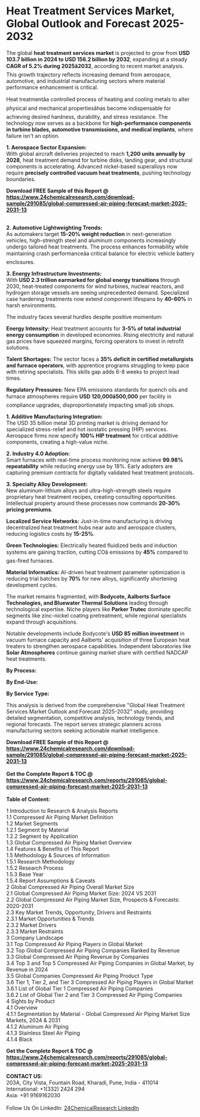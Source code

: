 <h1>Heat Treatment Services Market, Global Outlook and Forecast 2025-2032</h1><p>The global <strong>heat treatment services market</strong> is projected to grow from <strong>USD 103.7 billion in 2024 to USD 156.2 billion by 2032</strong>, expanding at a steady <strong>CAGR of 5.2% during 2025â2032</strong>, according to recent market analysis. This growth trajectory reflects increasing demand from aerospace, automotive, and industrial manufacturing sectors where material performance enhancement is critical.</p><p>Heat treatmentâa controlled process of heating and cooling metals to alter physical and mechanical propertiesâhas become indispensable for achieving desired hardness, durability, and stress resistance. The technology now serves as a backbone for <strong>high-performance components in turbine blades, automotive transmissions, and medical implants</strong>, where failure isn't an option.</p><p><strong>1. Aerospace Sector Expansion:</strong><br>
With global aircraft deliveries projected to reach <strong>1,200 units annually by 2028</strong>, heat treatment demand for turbine disks, landing gear, and structural components is accelerating. Advanced nickel-based superalloys now require <strong>precisely controlled vacuum heat treatments</strong>, pushing technology boundaries.</p><div><b>Download FREE Sample of this Report @ 
            <a href="https://www.24chemicalresearch.com/download-sample/291085/global-compressed-air-piping-forecast-market-2025-2031-13">
            https://www.24chemicalresearch.com/download-sample/291085/global-compressed-air-piping-forecast-market-2025-2031-13</a></b></div><br><p><strong>2. Automotive Lightweighting Trends:</strong><br>
As automakers target <strong>15-20% weight reduction</strong> in next-generation vehicles, high-strength steel and aluminum components increasingly undergo tailored heat treatments. The process enhances formability while maintaining crash performanceâa critical balance for electric vehicle battery enclosures.</p><p><strong>3. Energy Infrastructure Investments:</strong><br>
With <strong>USD 2.3 trillion earmarked for global energy transitions</strong> through 2030, heat-treated components for wind turbines, nuclear reactors, and hydrogen storage vessels are seeing unprecedented demand. Specialized case hardening treatments now extend component lifespans by <strong>40-60%</strong> in harsh environments.</p><p>The industry faces several hurdles despite positive momentum:</p><p><strong>Energy Intensity:</strong> Heat treatment accounts for <strong>3-5% of total industrial energy consumption</strong> in developed economies. Rising electricity and natural gas prices have squeezed margins, forcing operators to invest in retrofit solutions.</p><p><strong>Talent Shortages:</strong> The sector faces a <strong>35% deficit in certified metallurgists and furnace operators</strong>, with apprentice programs struggling to keep pace with retiring specialists. This skills gap adds 6-8 weeks to project lead times.</p><p><strong>Regulatory Pressures:</strong> New EPA emissions standards for quench oils and furnace atmospheres require <strong>USD 120,000â500,000</strong> per facility in compliance upgrades, disproportionately impacting small job shops.</p><p><strong>1. Additive Manufacturing Integration:</strong><br>
The USD 35 billion metal 3D printing market is driving demand for specialized stress-relief and hot isostatic pressing (HIP) services. Aerospace firms now specify <strong>100% HIP treatment</strong> for critical additive components, creating a high-value niche.</p><p><strong>2. Industry 4.0 Adoption:</strong><br>
Smart furnaces with real-time process monitoring now achieve <strong>99.98% repeatability</strong> while reducing energy use by 18%. Early adopters are capturing premium contracts for digitally validated heat treatment protocols.</p><p><strong>3. Specialty Alloy Development:</strong><br>
New aluminum-lithium alloys and ultra-high-strength steels require proprietary heat treatment recipes, creating consulting opportunities. Intellectual property around these processes now commands <strong>20-30% pricing premiums</strong>.</p><p><strong>Localized Service Networks:</strong> Just-in-time manufacturing is driving decentralized heat treatment hubs near auto and aerospace clusters, reducing logistics costs by <strong>15-25%</strong>.</p><p><strong>Green Technologies:</strong> Electrically heated fluidized beds and induction systems are gaining traction, cutting COâ emissions by <strong>45%</strong> compared to gas-fired furnaces.</p><p><strong>Material Informatics:</strong> AI-driven heat treatment parameter optimization is reducing trial batches by <strong>70%</strong> for new alloys, significantly shortening development cycles.</p><p>The market remains fragmented, with <strong>Bodycote, Aalberts Surface Technologies, and Bluewater Thermal Solutions</strong> leading through technological expertise. Niche players like <strong>Parker Trutec</strong> dominate specific segments like zinc-nickel coating pretreatment, while regional specialists expand through acquisitions.</p><p>Notable developments include Bodycote's <strong>USD 85 million investment</strong> in vacuum furnace capacity and Aalberts' acquisition of three European heat treaters to strengthen aerospace capabilities. Independent laboratories like <strong>Solar Atmospheres</strong> continue gaining market share with certified NADCAP heat treatments.</p><p><strong>By Process:</strong></p><p><strong>By End-Use:</strong></p><p><strong>By Service Type:</strong></p><p>This analysis is derived from the comprehensive "Global Heat Treatment Services Market Outlook and Forecast 2025-2032" study, providing detailed segmentation, competitive analysis, technology trends, and regional forecasts. The report serves strategic planners across manufacturing sectors seeking actionable market intelligence.</p><div><b>Download FREE Sample of this Report @ 
            <a href="https://www.24chemicalresearch.com/download-sample/291085/global-compressed-air-piping-forecast-market-2025-2031-13">
            https://www.24chemicalresearch.com/download-sample/291085/global-compressed-air-piping-forecast-market-2025-2031-13</a></b></div><br><div><b>Get the Complete Report & TOC @ 
            <a href="https://www.24chemicalresearch.com/reports/291085/global-compressed-air-piping-forecast-market-2025-2031-13">
            https://www.24chemicalresearch.com/reports/291085/global-compressed-air-piping-forecast-market-2025-2031-13</a></b></div><br>
            <b>Table of Content:</b><p>1 Introduction to Research & Analysis Reports<br />
 1.1 Compressed Air Piping Market Definition<br />
 1.2 Market Segments<br />
 1.2.1 Segment by Material<br />
 1.2.2 Segment by Application<br />
 1.3 Global Compressed Air Piping Market Overview<br />
 1.4 Features & Benefits of This Report<br />
 1.5 Methodology & Sources of Information<br />
 1.5.1 Research Methodology<br />
 1.5.2 Research Process<br />
 1.5.3 Base Year<br />
 1.5.4 Report Assumptions & Caveats<br />
2 Global Compressed Air Piping Overall Market Size<br />
 2.1 Global Compressed Air Piping Market Size: 2024 VS 2031<br />
 2.2 Global Compressed Air Piping Market Size, Prospects & Forecasts: 2020-2031<br />
 2.3 Key Market Trends, Opportunity, Drivers and Restraints<br />
 2.3.1 Market Opportunities & Trends<br />
 2.3.2 Market Drivers<br />
 2.3.3 Market Restraints<br />
3 Company Landscape<br />
 3.1 Top Compressed Air Piping Players in Global Market<br />
 3.2 Top Global Compressed Air Piping Companies Ranked by Revenue<br />
 3.3 Global Compressed Air Piping Revenue by Companies<br />
 3.4 Top 3 and Top 5 Compressed Air Piping Companies in Global Market, by Revenue in 2024<br />
 3.5 Global Companies Compressed Air Piping Product Type<br />
 3.6 Tier 1, Tier 2, and Tier 3 Compressed Air Piping Players in Global Market<br />
 3.6.1 List of Global Tier 1 Compressed Air Piping Companies<br />
 3.6.2 List of Global Tier 2 and Tier 3 Compressed Air Piping Companies<br />
4 Sights by Product<br />
 4.1 Overview<br />
 4.1.1 Segmentation by Material - Global Compressed Air Piping Market Size Markets, 2024 & 2031<br />
 4.1.2 Aluminum Air Piping<br />
 4.1.3 Stainless Steel Air Piping<br />
 4.1.4 Black</p><div><b>Get the Complete Report & TOC @ 
            <a href="https://www.24chemicalresearch.com/reports/291085/global-compressed-air-piping-forecast-market-2025-2031-13">
            https://www.24chemicalresearch.com/reports/291085/global-compressed-air-piping-forecast-market-2025-2031-13</a></b></div><br><b>CONTACT US:</b><br>
            203A, City Vista, Fountain Road, Kharadi, Pune, India - 411014<br>
            International: +1(332) 2424 294<br>
            Asia: +91 9169162030 <br><br>
            Follow Us On LinkedIn: <a href="https://www.linkedin.com/company/24chemicalresearch/">24ChemicalResearch LinkedIn</a>